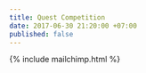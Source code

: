 ```yaml
---
title: Quest Competition
date: 2017-06-30 21:20:00 +07:00
published: false
---
```


{% include mailchimp.html %}